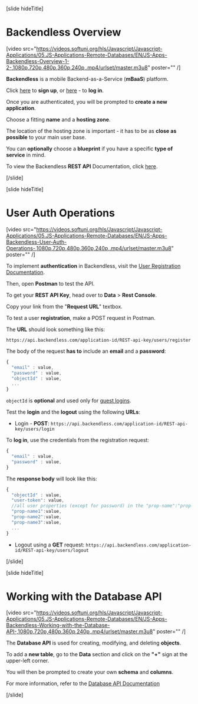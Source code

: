 [slide hideTitle]

# Backendless Overview

[video src="https://videos.softuni.org/hls/Javascript/Javascript-Applications/05.JS-Applications-Remote-Databases/EN/JS-Apps-Backendless-Overview-1-2-,1080p,720p,480p,360p,240p,.mp4/urlset/master.m3u8" poster="" /]

**Backendless** is a mobile Backend-as-a-Service (**mBaaS**) platform.

Click [here](https://develop.backendless.com/registration) to **sign up**, or [here](https://develop.backendless.com/login) - to **log in**.

Once you are authenticated, you will be prompted to **create a new application**.

Choose a fitting **name** and a **hosting zone**.

The location of the hosting zone is important - it has to be as **close as possible** to your main user base.

You can **optionally** choose a **blueprint** if you have a specific **type of service** in mind.

To view the Backendless **REST API** Documentation, click [here](https://backendless.com/docs/rest/).

[/slide]

[slide hideTitle]

# User Auth Operations

[video src="https://videos.softuni.org/hls/Javascript/Javascript-Applications/05.JS-Applications-Remote-Databases/EN/JS-Apps-Backendless-User-Auth-Operations-,1080p,720p,480p,360p,240p,.mp4/urlset/master.m3u8" poster="" /]

To implement **authentication** in Backendless, visit the [User Registration Documentation](https://backendless.com/docs/rest/users_user_registration.html).

Then, open **Postman** to test the API.

To get your **REST API Key**, head over to **Data** \> **Rest Console**.

Copy your link from the "**Request URL**" textbox.

To test a user **registration**, make a POST request in Postman.

The **URL** should look something like this:

`https://api.backendless.com/application-id/REST-api-key/users/register`

The body of the request **has to** include an **email** and a **password**:

```js
{  
  "email" : value,  
  "password" : value,  
  "objectId" : value, 
  ...  
}
```

`objectId` is **optional** and used only for [guest logins](https://backendless.com/docs/rest/users_guest_login.html).

Test the **login** and the **logout** using the following **URLs**:

- Login - **POST**: `https://api.backendless.com/application-id/REST-api-key/users/login`

To **log in**, use the credentials from the registration request:

```js
{  
  "email" : value,  
  "password" : value,  
}
```

The **response body** will look like this:

```js
{  
  "objectId" : value,  
  "user-token": value,   
  //all user properties (except for password) in the "prop-name":"prop-value" format  
  "prop-name1":value,  
  "prop-name2":value,  
  "prop-name3":value,  
  ...  
}

```

- Logout using a **GET** request: `https://api.backendless.com/application-id/REST-api-key/users/logout`

[/slide]

[slide hideTitle]

# Working with the Database API

[video src="https://videos.softuni.org/hls/Javascript/Javascript-Applications/05.JS-Applications-Remote-Databases/EN/JS-Apps-Backendless-Working-with-the-Database-API-,1080p,720p,480p,360p,240p,.mp4/urlset/master.m3u8" poster="" /]

The **Database API** is used for creating, modifying, and deleting **objects**.

To add a **new table**, go to the **Data** section and click on the **"+"** sign at the upper-left corner.

You will then be prompted to create your own **schema** and **columns**.

For more information, refer to the [Database API Documentation](https://backendless.com/docs/rest/data_overview.html)

[/slide]
